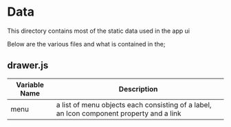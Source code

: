 # Data
This directory contains most of the static data used in the app ui

Below are the various files and what is contained in the;


## drawer.js
Variable Name   | Description
--------------- | -----------
menu            | a list of menu objects each consisting of a label, an Icon component property and a link